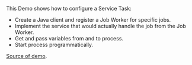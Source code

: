 This Demo shows how to configure a Service Task:
- Create a Java client and register a Job Worker for specific jobs.
- Implement the service that would actually handle the job from the Job Worker.
- Get and pass variables from and to process.
- Start process programmatically.


[Source of demo](https://github.com/camunda-academy/c8-getting-started-microservice-orchestration-lab/tree/solution).
